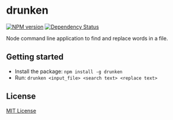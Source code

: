 drunken
=======
[![NPM version](https://badge.fury.io/js/drunken.png)](http://badge.fury.io/js/drunken) [![Dependency Status](https://gemnasium.com/kumabotz/drunken.png)](https://gemnasium.com/kumabotz/drunken)

Node command line application to find and replace words in a file.

## Getting started
- Install the package: `npm install -g drunken`
- Run: `drunken <input_file> <search text> <replace text>`

## License
[MIT License](http://en.wikipedia.org/wiki/MIT_License)
